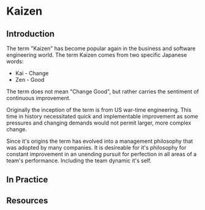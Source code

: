 # Kaizen

## Introduction

The term "Kaizen" has become popular again in the business and software engineering world.  The term Kaizen comes from two specific Japanese words:

- Kai - Change
- Zen - Good

The term does not mean "Change Good", but rather carries the sentiment of continuous improvement.

Originally the inception of the term is from US war-time engineering.  This time in history necessitated quick and implementable improvement as some pressures and changing demands would not permit larger, more complex change.  

Since it's origins the term has evolved into a management philosophy that was adopted by many companies.  It is desireable for it's philosophy for constant improvement in an unending pursuit for perfection in all areas of a team's performance.  Including the team dynamic it's self.  

## In Practice

## Resources
